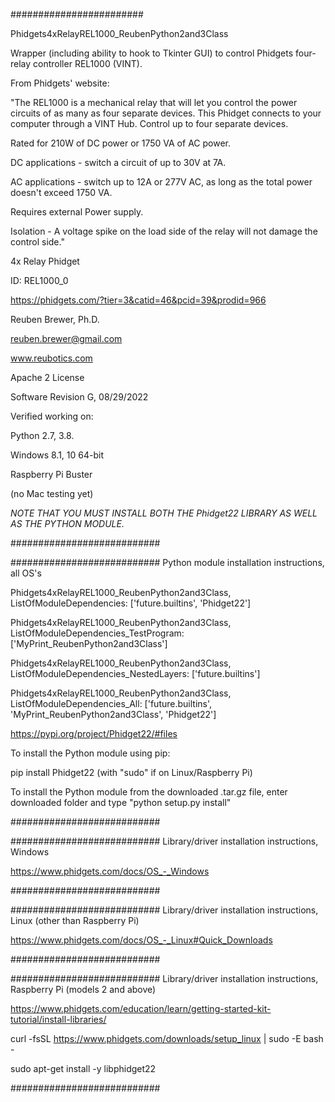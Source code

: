 ########################

Phidgets4xRelayREL1000_ReubenPython2and3Class

Wrapper (including ability to hook to Tkinter GUI) to control Phidgets four-relay controller REL1000 (VINT).

From Phidgets' website:

"The REL1000 is a mechanical relay that will let you control the power circuits of as many as four separate devices.
This Phidget connects to your computer through a VINT Hub. Control up to four separate devices.

Rated for 210W of DC power or 1750 VA of AC power.

DC applications - switch a circuit of up to 30V at 7A.

AC applications - switch up to 12A or 277V AC, as long as the total power doesn't exceed 1750 VA.

Requires external Power supply.

Isolation - A voltage spike on the load side of the relay will not damage the control side."

4x Relay Phidget

ID: REL1000_0

https://phidgets.com/?tier=3&catid=46&pcid=39&prodid=966

Reuben Brewer, Ph.D.

reuben.brewer@gmail.com

www.reubotics.com

Apache 2 License

Software Revision G, 08/29/2022

Verified working on: 

Python 2.7, 3.8.

Windows 8.1, 10 64-bit

Raspberry Pi Buster 

(no Mac testing yet)

*NOTE THAT YOU MUST INSTALL BOTH THE Phidget22 LIBRARY AS WELL AS THE PYTHON MODULE.*

###########################

########################### Python module installation instructions, all OS's

Phidgets4xRelayREL1000_ReubenPython2and3Class, ListOfModuleDependencies: ['future.builtins', 'Phidget22']

Phidgets4xRelayREL1000_ReubenPython2and3Class, ListOfModuleDependencies_TestProgram: ['MyPrint_ReubenPython2and3Class']

Phidgets4xRelayREL1000_ReubenPython2and3Class, ListOfModuleDependencies_NestedLayers: ['future.builtins']

Phidgets4xRelayREL1000_ReubenPython2and3Class, ListOfModuleDependencies_All: ['future.builtins', 'MyPrint_ReubenPython2and3Class', 'Phidget22']

https://pypi.org/project/Phidget22/#files

To install the Python module using pip:

pip install Phidget22       (with "sudo" if on Linux/Raspberry Pi)

To install the Python module from the downloaded .tar.gz file, enter downloaded folder and type "python setup.py install"

###########################

########################### Library/driver installation instructions, Windows

https://www.phidgets.com/docs/OS_-_Windows

###########################

########################### Library/driver installation instructions, Linux (other than Raspberry Pi)

https://www.phidgets.com/docs/OS_-_Linux#Quick_Downloads

###########################

########################### Library/driver installation instructions, Raspberry Pi (models 2 and above)

https://www.phidgets.com/education/learn/getting-started-kit-tutorial/install-libraries/

curl -fsSL https://www.phidgets.com/downloads/setup_linux | sudo -E bash -

sudo apt-get install -y libphidget22
 
###########################
